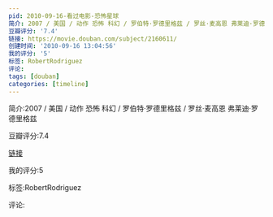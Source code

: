 ```yaml
---
pid: 2010-09-16-看过电影-恐怖星球
简介: 2007 / 美国 / 动作 恐怖 科幻 / 罗伯特·罗德里格兹 / 罗丝·麦高恩 弗莱迪·罗德里格兹
豆瓣评分: '7.4'
链接: https://movie.douban.com/subject/2160611/
创建时间: '2010-09-16 13:04:56'
我的评分: '5'
标签: RobertRodriguez
评论:
tags: [douban]
categories: [timeline]
---
```

简介:2007 / 美国 / 动作 恐怖 科幻 / 罗伯特·罗德里格兹 / 罗丝·麦高恩 弗莱迪·罗德里格兹

豆瓣评分:7.4

[链接](https://movie.douban.com/subject/2160611/)

我的评分:5

标签:RobertRodriguez

评论:

